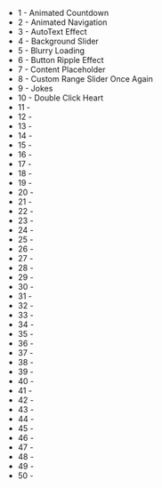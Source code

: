 - 1 - Animated Countdown
- 2 - Animated Navigation
- 3 - AutoText Effect
- 4 - Background Slider
- 5 - Blurry Loading
- 6 - Button Ripple Effect
- 7 - Content Placeholder
- 8 - Custom Range Slider Once Again
- 9 - Jokes
- 10 - Double Click Heart
- 11 -
- 12 -
- 13 -
- 14 -
- 15 -
- 16 -
- 17 -
- 18 -
- 19 -
- 20 -
- 21 -
- 22 -
- 23 -
- 24 -
- 25 -
- 26 -
- 27 -
- 28 -
- 29 -
- 30 -
- 31 -
- 32 -
- 33 -
- 34 -
- 35 -
- 36 -
- 37 -
- 38 -
- 39 -
- 40 -
- 41 -
- 42 -
- 43 -
- 44 -
- 45 -
- 46 -
- 47 -
- 48 -
- 49 -
- 50 -
